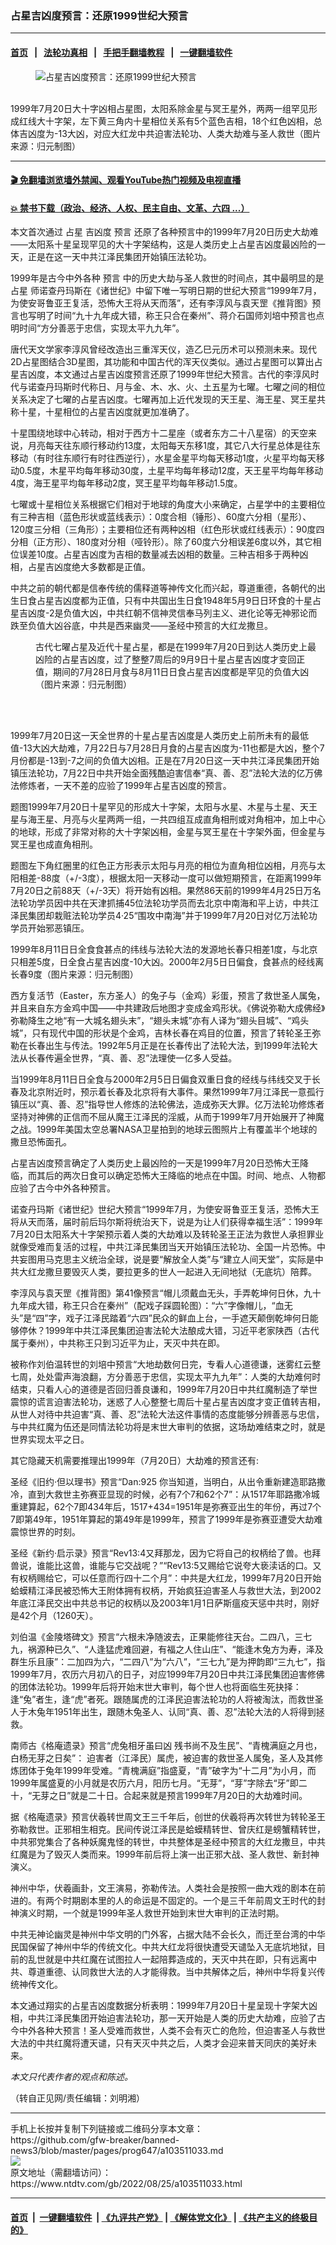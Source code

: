 ### 占星吉凶度预言：还原1999世纪大预言
------------------------

#### [首页](https://github.com/gfw-breaker/banned-news3/blob/master/README.md) &nbsp;&nbsp;|&nbsp;&nbsp; [法轮功真相](https://github.com/begood0513/basic/blob/master/README.md)  &nbsp;&nbsp;|&nbsp;&nbsp; [手把手翻墙教程](https://github.com/gfw-breaker/guides/wiki)  &nbsp;&nbsp;|&nbsp;&nbsp; [一键翻墙软件](https://github.com/gfw-breaker/nogfw/blob/master/README.md)  



<div><div class="featured_image">
 <figure>
  <img alt="占星吉凶度预言：还原1999世纪大预言" src="https://i.ntdtv.com/assets/uploads/2022/08/ab658b7a11d9db40075507b94dc89e78.jpg"/>
 </figure><br/>
 <span class="caption">
  1999年7月20日大十字凶相占星图，太阳系除金星与冥王星外，两两一组罕见形成红线大十字架，左下黄三角内十星相位关系有5个蓝色吉相，18个红色凶相，总体吉凶度为-13大凶，对应大红龙中共迫害法轮功、人类大劫难与圣人救世（图片来源：归元制图）
 </span>
</div>
</div><hr/>

#### [ 🎬  免翻墙浏览墙外禁闻、观看YouTube热门视频及电视直播](https://github.com/gfw-breaker/HelloWorld)

#### [ 💥  禁书下载（政治、经济、人权、民主自由、文革、六四 ...）](https://github.com/gfw-breaker/books/blob/master/README.md)

<div><div class="post_content" itemprop="articleBody">
 <p>
  本文首次通过
  <ok href="https://www.ntdtv.com/gb/占星.htm">
   占星
  </ok>
  吉凶度
  <ok href="https://www.ntdtv.com/gb/预言.htm">
   预言
  </ok>
  还原了各种预言中的1999年7月20日历史大劫难——太阳系十星呈现罕见的大十字架结构，这是人类历史上占星吉凶度最凶险的一天，正是在这一天中共江泽民集团开始镇压法轮功。
 </p>
 <p>
  1999年是古今中外各种
  <ok href="https://www.ntdtv.com/gb/预言.htm">
   预言
  </ok>
  中的历史大劫与圣人救世的时间点，其中最明显的是
  <ok href="https://www.ntdtv.com/gb/占星.htm">
   占星
  </ok>
  师诺查丹玛斯在《诸世纪》中留下唯一写明日期的世纪大预言“1999年7月，为使安哥鲁亚王复活，恐怖大王将从天而落”，还有李淳风与袁天罡《推背图》预言也写明了时间“九十九年成大错，称王只合在秦州”、蒋介石国师刘培中预言也点明时间“方分善恶于忠信，实现太平九九年”。
 </p>
 <p>
  唐代天文学家李淳风曾经改造出三重浑天仪，造乙巳元历术可以预测未来。现代2D占星图结合3D星图，其功能和中国古代的浑天仪类似。通过占星图可以算出占星吉凶度，本文通过占星吉凶度预言还原了1999年世纪大预言。古代的李淳风时代与诺查丹玛斯时代称日、月与金、木、水、火、土五星为七曜。七曜之间的相位关系决定了七曜的占星吉凶度。七曜再加上近代发现的天王星、海王星、冥王星共称十星，十星相位的占星吉凶度就更加准确了。
 </p>
 <p>
  十星围绕地球中心转动，相对于西方十二星座（或者东方二十八星宿）的天空来说，月亮每天往东顺行移动约13度，太阳每天东移1度，其它八大行星总体是往东移动（有时往东顺行有时往西逆行），水星金星平均每天移动1度，火星平均每天移动0.5度，木星平均每年移动30度，土星平均每年移动12度，天王星平均每年移动4度，海王星平均每年移动2度，冥王星平均每年移动1.5度。
 </p>
 <p>
  七曜或十星相位关系根据它们相对于地球的角度大小来确定，占星学中的主要相位有三种吉相（蓝色形状或蓝线表示）：0度合相（锤形）、60度六分相（星形）、120度三分相（三角形）；主要相位还有两种凶相（红色形状或红线表示）：90度四分相（正方形）、180度对分相（哑铃形）。除了60度六分相误差6度以外，其它相位误差10度。占星吉凶度为吉相的数量减去凶相的数量。三种吉相多于两种凶相，占星吉凶度绝大多数都是正值。
 </p>
 <p>
  中共之前的朝代都是信奉传统的儒释道等神传文化而兴起，尊道重德，各朝代的出生日食占星吉凶度都为正值，只有中共国出生日食1948年5月9日日环食的十星占星吉凶度-2是负值大凶，中共红朝不信神灵信奉马列主义、进化论等无神邪论而跌至负值大凶谷底，中共是西来幽灵——圣经中预言的大红龙撒旦。
 </p>
 <figure class="wp-caption aligncenter" id="attachment_103511045" style="width: 450px">
  <img alt="" class="size-full wp-image-103511045" src="https://i.ntdtv.com/assets/uploads/2022/08/a6140bac0bedb07c7c5defe586cafffc.jpg">
   <br/><figcaption class="wp-caption-text">
    古代七曜占星及近代十星占星，都是在1999年7月20日到达人类历史上最凶险的占星吉凶度，过了整整7周后的9月9日十星占星吉凶度才变回正值，期间的7月28日月食与8月11日日食占星吉凶度都是罕见的负值大凶（图片来源：归元制图）
   </figcaption><br/>
  </img>
 </figure><br/>
 <p>
  1999年7月20日这一天全世界的十星占星吉凶度是人类历史上前所未有的最低值-13大凶大劫难，7月22日与7月28日月食的占星吉凶度为-11也都是大凶，整个7月份都是-13到-7之间的负值大凶相。正是在7月20日这一天中共江泽民集团开始镇压法轮功，7月22日中共开始全面残酷迫害信奉“真、善、忍”法轮大法的亿万佛法修炼者，一天不差的应验了1999年占星吉凶度的预言。
 </p>
 <p>
  题图1999年7月20日十星罕见的形成大十字架，太阳与水星、木星与土星、天王星与海王星、月亮与火星两两一组，一共四组互成直角相刑或对角相冲，加上中心的地球，形成了非常对称的大十字架凶相，金星与冥王星在十字架外面，但金星与冥王星也成直角相刑。
 </p>
 <p>
  题图左下角红圈里的红色正方形表示太阳与月亮的相位为直角相位凶相，月亮与太阳相差-88度（+/-3度），根据太阳一天移动一度可以做短期预言，在距离1999年7月20日之前88天（+/-3天）将开始有凶相。果然86天前的1999年4月25日万名法轮功学员因中共在天津抓捕45位法轮功学员而去北京中南海和平上访，中共江泽民集团却栽赃法轮功学员4·25“围攻中南海”并于1999年7月20日对亿万法轮功学员开始邪恶镇压。
 </p>
 <p>
  1999年8月11日日全食食甚点的纬线与法轮大法的发源地长春只相差1度，与北京只相差5度，日全食占星吉凶度-10大凶。2000年2月5日日偏食，食甚点的经线离长春9度（图片来源：归元制图）
 </p>
 <p>
  西方复活节（Easter，东方圣人）的兔子与（金鸡）彩蛋，预言了救世圣人属兔，并且来自东方金鸡中国——中共建政后地图才变成金鸡形状。《佛说弥勒大成佛经》弥勒降生之地“有一大城名翅头末”，“翅头末城”亦有人译为“翅头目城”、“鸡头城”，只有现代中国的形状是个金鸡，吉林长春在鸡目的位置，预言了转轮圣王弥勒在长春出生与传法。1992年5月正是在长春传出了法轮大法，到1999年法轮大法从长春传遍全世界，“真、善、忍”法理使一亿多人受益。
 </p>
 <p>
  当1999年8月11日日全食与2000年2月5日日偏食双重日食的经线与纬线交叉于长春及北京附近时，预示着长春及北京将有大事件。果然1999年7月江泽民一意孤行镇压以“真、善、忍”指导世人修炼的法轮佛法，造成弥天大罪。亿万法轮功修炼者坚持对神佛的正信而不屈从魔王江泽民的淫威，从而于1999年7月开始展开了神魔之战。1999年美国太空总署NASA卫星拍到的地球云图照片上有覆盖半个地球的撒旦恐怖面孔。
 </p>
 <p>
  占星吉凶度预言确定了人类历史上最凶险的一天是1999年7月20日恐怖大王降临，而其后的两次日食可以确定恐怖大王降临的地点在中国。时间、地点、人物都应验了古今中外各种预言。
 </p>
 <p>
  诺查丹玛斯《诸世纪》世纪大预言“1999年7月，为使安哥鲁亚王复活，恐怖大王将从天而落，届时前后玛尔斯将统治天下，说是为让人们获得幸福生活”：1999年7月20日太阳系大十字架预示着人类的大劫难以及转轮圣王正法为救世人承担罪业就像受难而复活的过程，中共江泽民集团当天开始镇压法轮功、全国一片恐怖。中共妄图用马克思主义统治全球，说是要“解放全人类”与“建立人间天堂”，实际是中共大红龙撒旦要毁灭人类，要拉更多的世人一起进入无间地狱（无底坑）陪葬。
 </p>
 <p>
  李淳风与袁天罡《推背图》第41像预言“帽儿须戴血无头，手弄乾坤何日休，九十九年成大错，称王只合在秦州”（配戏子踩圆轮图）：“六”字像帽儿，“血无头”是“四”字，戏子江泽民踏着“六四”民众的鲜血上台，一手遮天颠倒乾坤何日能够停休？1999年中共江泽民集团迫害法轮大法酿成大错，习近平老家陕西（古代属于秦州），中共称王只到习近平为止，天灭中共在即。
 </p>
 <p>
  被称作刘伯温转世的刘培中预言“大地劫数何日完，专看人心道德谦，迷雾红云整七周，处处雷声海浪翻，方分善恶于忠信，实现太平九九年”：人类的大劫难何时结束，只看人心的道德是否回归善良谦和，1999年7月20日中共红魔制造了举世震惊的谎言迫害法轮功，迷惑了人心整整七周后十星占星吉凶度才变正值转吉相，从世人对待中共迫害“真、善、忍”法轮大法这件事情的态度能够分辨善恶与忠信，与中共红魔为伍还是同情法轮功将是末世大审判的依据，这场劫难结束之时，就是世界实现太平之日。
 </p>
 <p>
  其它隐藏天机需要推理出1999年（7月20日）大劫难的预言还有:
 </p>
 <p>
  圣经《旧约·但以理书》预言“Dan:925 你当知道，当明白，从出令重新建造耶路撒冷，直到大救世主弥赛亚显现的时候，必有7个7和62个7”：从1517年耶路撒冷城重建算起，62个7即434年后，1517+434=1951年是弥赛亚出生的年份，再过7个7即第49年，1951年算起的第49年是1999年，预言了1999年是弥赛亚遭受大劫难震惊世界的时刻。
 </p>
 <p>
  圣经《新约·启示录》预言“Rev13:4又拜那龙，因为它将自己的权柄给了兽。也拜兽说，谁能比这兽，谁能与它交战呢？”“Rev13:5又赐给它说夸大亵渎话的口。又有权柄赐给它，可以任意而行四十二个月”：中共是大红龙，1999年7月20日开始蛤蟆精江泽民被恐怖大王附体拥有权柄，开始疯狂迫害圣人与救世大法，到2002年底江泽民交出中共总书记的权柄以及2003年1月1日萨斯瘟疫天惩中共时，刚好是42个月（1260天）。
 </p>
 <p>
  刘伯温《金陵塔碑文》预言“六根未净随波去，正果能修往天台。二四八，三七九，祸源种已久”、“人逢猛虎难回避，有福之人住山庄”、“能逢木兔方为寿，泽及群生乐且康”：二加四为六，“二四八”为“六八”，“三七九”是为押韵即“三九七”，指1999年7月，农历六月初八的日子，对应1999年7月20日中共江泽民集团迫害修佛的团体法轮功。1999年后将开始末世大审判，每个世人也将面临生死抉择：逢“兔”者生，逢“虎”者死。跟随属虎的江泽民迫害法轮功的人将被淘汰，而救世圣人于木兔年1951年出生，跟随木兔圣人、认同“真、善、忍”法轮大法的人将得到拯救。
 </p>
 <p>
  南师古《格庵遗录》预言“虎兔相牙虽曰凶 残书尚不及生民”、“青槐满庭之月也，白杨无芽之日矣”： 迫害者（江泽民）属虎，被迫害的救世圣人属兔，圣人及其修炼团体于兔年1999年受难。“青槐满庭”指盛夏，“青”破字为“十二月”为小月，而1999年属盛夏的小月就是农历六月，阳历七月。“无芽”，“芽”字除去“牙”即二十，“无芽之日”就是二十日。合起来就是预言1999年7月20日的大劫难时间。
 </p>
 <p>
  据《格庵遗录》预言伏羲转世周文王三千年后，创世的伏羲将再次转世为转轮圣王弥勒救世。正邪相生相克。民间传说江泽民是蛤蟆精转世、曾庆红是螃蟹精转世，中共邪党集合了各种妖魔鬼怪的转世，中共整体是圣经中预言的大红龙撒旦，中共红魔是为了毁灭人类而来。1999年前后将上演一出正邪大战、圣人救世、新封神演义。
 </p>
 <p>
  神州中华，伏羲画卦，文王演易，弥勒传法。人类社会是按照一曲大戏的剧本在前进的。有两个时期剧本里的人的命运是不固定的。一个是三千年前周文王时代的封神演义时期，一个就是1999年圣人救世开始到末世大审判的正法时期。
 </p>
 <p>
  中共无神论幽灵是神州中华文明的门外客，占据大陆不会长久，而迁至台湾的中华民国保留了神州中华的传统文化。中共大红龙将很快遭受天谴坠入无底坑地狱，目前的乱世就是中共红魔在试图拉人一起陪葬造成的，天灭中共在即，只有远离中共、尊道重德、认同救世大法的人才能得救。当中共解体之后，神州中华将复兴传统神传文化。
 </p>
 <p>
  本文通过翔实的占星吉凶度数据分析表明：1999年7月20日十星呈现十字架大凶相，中共江泽民集团开始迫害法轮功，那一天开始是人类的历史大劫难，应验了古今中外各种大预言！圣人受难而救世，人类不会有灭亡的危险，但迫害圣人与救世大法的中共红魔将遭天谴，只有天灭中共之后，人类才会迎来普天同庆的美好未来。
 </p>
 <p>
  <em>
   本文只代表作者的观点和陈述。
  </em>
 </p>
 <p>
  （转自正见网/责任编辑：刘明湘）
 </p>
 <div class="single_ad">
 </div>
</div>
</div>
<hr/>
手机上长按并复制下列链接或二维码分享本文章：<br/>
https://github.com/gfw-breaker/banned-news3/blob/master/pages/prog647/a103511033.md <br/>
<a href='https://github.com/gfw-breaker/banned-news3/blob/master/pages/prog647/a103511033.md'><img src='https://github.com/gfw-breaker/banned-news3/blob/master/pages/prog647/a103511033.md.png'/></a> <br/>
原文地址（需翻墙访问）：https://www.ntdtv.com/gb/2022/08/25/a103511033.html


------------------------
#### [首页](https://github.com/gfw-breaker/banned-news3/blob/master/README.md) &nbsp;|&nbsp; [一键翻墙软件](https://github.com/gfw-breaker/nogfw/blob/master/README.md) &nbsp;| [《九评共产党》](https://github.com/gfw-breaker/9ping.md/blob/master/README.md#九评之一评共产党是什么) | [《解体党文化》](https://github.com/gfw-breaker/jtdwh.md/blob/master/README.md) | [《共产主义的终极目的》](https://github.com/gfw-breaker/gczydzjmd.md/blob/master/README.md)


<img src='http://gfw-breaker.win/banned-news3/pages/prog647/a103511033.md' width='0px' height='0px'/>